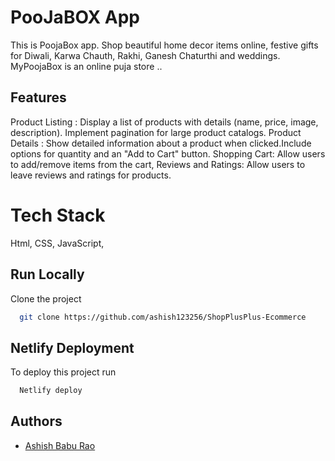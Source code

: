 
# PooJaBOX  App
This is PoojaBox app.
Shop beautiful home decor items online, festive gifts for Diwali, Karwa Chauth, Rakhi, Ganesh Chaturthi and weddings. MyPoojaBox is an online puja store ..




## Features
Product Listing : Display a list of products with details (name, price, image, description).
Implement pagination for large product catalogs.
Product Details : Show detailed information about a product when clicked.Include options for quantity and an "Add to Cart" button.
Shopping Cart: Allow users to add/remove items from the cart,
Reviews and Ratings: Allow users to leave reviews and ratings for products.




# Tech Stack

Html, CSS, JavaScript, 


## Run Locally

Clone the project

```bash
  git clone https://github.com/ashish123256/ShopPlusPlus-Ecommerce
```




## Netlify  Deployment

To deploy this project run

```bash
  Netlify deploy
```


## Authors

- [Ashish Babu Rao](https://github.com/ashish123256)


